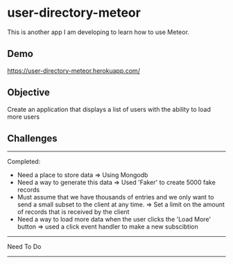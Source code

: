 # user-directory-meteor

This is another app I am developing to learn how to use Meteor.

## Demo
https://user-directory-meteor.herokuapp.com/

## Objective

Create an application that displays a list of users with the ability to load more users

## Challenges

--------------------------------------------------------------------------------

Completed:

- Need a place to store data => Using Mongodb
- Need a way to generate this data => Used 'Faker' to create 5000 fake records
- Must assume that we have thousands of entries and we only want to send a small subset to the client at any time. => Set a limit on the amount of records that is received by the client
- Need a way to load more data when the user clicks the 'Load More' button => used a click event handler to make a new subscibtion

--------------------------------------------------------------------------------

Need To Do

--------------------------------------------------------------------------------
